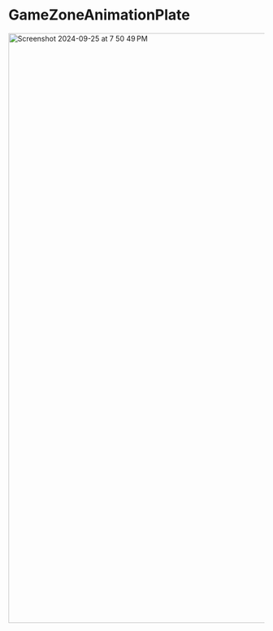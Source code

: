 # GameZoneAnimationPlate
 
<img width="1159" alt="Screenshot 2024-09-25 at 7 50 49 PM" src="https://github.com/user-attachments/assets/61a95d34-e83e-4560-b8ba-62ad4cdae5fa">
